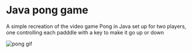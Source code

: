 # Java pong game
A simple recreation of the video game Pong in Java set up for two players, one controlling each padddle with a key to make it go up or down

![pong gif](https://github.com/user-attachments/assets/0204a7e0-83a2-4402-8aab-8087ad1c3d66)
